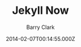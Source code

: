 ---
title: Jekyll Now
github: 'https://github.com/barryclark/jekyll-now'
demo: 'http://www.jekyllnow.com/'
author: Barry Clark
ssg:
  - Jekyll
cms:
  - No Cms
date: 2014-02-07T00:14:55.000Z
github_branch: master
description: 'Build a Jekyll blog in minutes, without touching the command line.'
stale: true
---